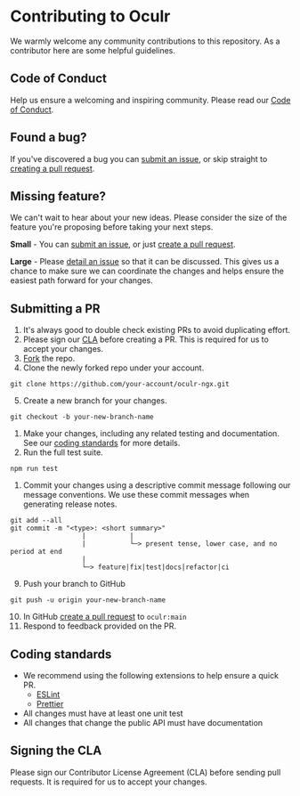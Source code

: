 # Contributing to Oculr

We warmly welcome any community contributions to this repository. As a contributor here are some helpful guidelines.

## Code of Conduct

Help us ensure a welcoming and inspiring community. Please read our [Code of Conduct](./CODE_OF_CONDUCT.md).

## Found a bug?

If you've discovered a bug you can [submit an issue](https://github.com/progressive-insurance/oculr-ngx/issues), or skip straight to [creating a pull request](#submitting-a-pr).

## Missing feature?

We can't wait to hear about your new ideas. Please consider the size of the feature you're proposing before taking your next steps.

**Small** - You can [submit an issue](https://github.com/progressive-insurance/oculr-ngx/issues), or just [create a pull request](#submitting-a-pr).

**Large** - Please [detail an issue](https://github.com/progressive-insurance/oculr-ngx/issues) so that it can be discussed. This gives us a chance to make sure we can coordinate the changes and helps ensure the easiest path forward for your changes.

## Submitting a PR

1. It's always good to double check existing PRs to avoid duplicating effort.
2. Please sign our [CLA](#signing-the-cla) before creating a PR. This is required for us to accept your changes.
3. [Fork](https://docs.github.com/en/get-started/quickstart/fork-a-repo) the repo.
4. Clone the newly forked repo under your account.

```console
git clone https://github.com/your-account/oculr-ngx.git
```

5. Create a new branch for your changes.

```console
git checkout -b your-new-branch-name
```

1. Make your changes, including any related testing and documentation. See our [coding standards](#coding-standards) for more details.
2. Run the full test suite.

```console
npm run test
```

1. Commit your changes using a descriptive commit message following our message conventions. We use these commit messages when generating release notes.

```console
git add --all
git commit -m "<type>: <short summary>"
                  |           |
                  |           └─> present tense, lower case, and no period at end
                  |
                  └─> feature|fix|test|docs|refactor|ci

```

9. Push your branch to GitHub

```console
git push -u origin your-new-branch-name
```

10. In GitHub [create a pull request](https://docs.github.com/en/pull-requests/collaborating-with-pull-requests/proposing-changes-to-your-work-with-pull-requests/creating-a-pull-request-from-a-fork) to `oculr:main`
11. Respond to feedback provided on the PR.

## Coding standards

- We recommend using the following extensions to help ensure a quick PR.
  - [ESLint](https://marketplace.visualstudio.com/items?itemName=dbaeumer.vscode-eslint)
  - [Prettier](https://marketplace.visualstudio.com/items?itemName=esbenp.prettier-vscode)
- All changes must have at least one unit test
- All changes that change the public API must have documentation

## Signing the CLA

Please sign our Contributor License Agreement (CLA) before sending pull requests. It is required for us to accept your changes.
